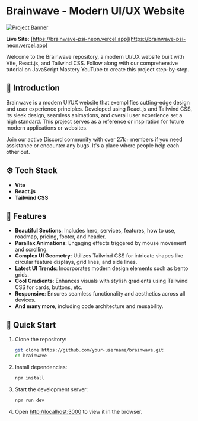 # Brainwave - Modern UI/UX Website

[![Project Banner](https://i.postimg.cc/prR18715/0824-1.png)](https://postimg.cc/qhDLHmrp)

**Live Site:** [https://brainwave-psi-neon.vercel.app](https://brainwave-psi-neon.vercel.app)

Welcome to the Brainwave repository, a modern UI/UX website built with Vite, React.js, and Tailwind CSS. Follow along with our comprehensive tutorial on JavaScript Mastery YouTube to create this project step-by-step.

## 🤖 Introduction

Brainwave is a modern UI/UX website that exemplifies cutting-edge design and user experience principles. Developed using React.js and Tailwind CSS, its sleek design, seamless animations, and overall user experience set a high standard. This project serves as a reference or inspiration for future modern applications or websites.

Join our active Discord community with over 27k+ members if you need assistance or encounter any bugs. It's a place where people help each other out.

## ⚙️ Tech Stack
- **Vite**
- **React.js**
- **Tailwind CSS**

## 🔋 Features
- **Beautiful Sections**: Includes hero, services, features, how to use, roadmap, pricing, footer, and header.
- **Parallax Animations**: Engaging effects triggered by mouse movement and scrolling.
- **Complex UI Geometry**: Utilizes Tailwind CSS for intricate shapes like circular feature displays, grid lines, and side lines.
- **Latest UI Trends**: Incorporates modern design elements such as bento grids.
- **Cool Gradients**: Enhances visuals with stylish gradients using Tailwind CSS for cards, buttons, etc.
- **Responsive**: Ensures seamless functionality and aesthetics across all devices.
- **And many more**, including code architecture and reusability.

## 🤸 Quick Start

1. Clone the repository:
    ```bash
    git clone https://github.com/your-username/brainwave.git
    cd brainwave
    ```

2. Install dependencies:
    ```bash
    npm install
    ```

3. Start the development server:
    ```bash
    npm run dev
    ```

4. Open [http://localhost:3000](http://localhost:3000) to view it in the browser. 


